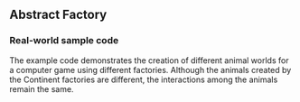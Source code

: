 ## Abstract Factory

### Real-world sample code
The example code demonstrates the creation of different animal worlds for a computer game using different factories.
Although the animals created by the Continent factories are different, the interactions among the animals remain the
same.
